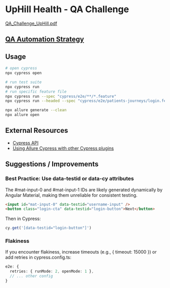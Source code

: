 # UpHill Health - QA Challenge

[QA_Challenge_UpHill.pdf](QA_Challenge_UpHill.pdf)

## [QA Automation Strategy](qa-strategy.md)

## Usage

```bash
# open cypress
npx cypress open

# run test suite
npx cypress run
# run specific feature file
npx cypress run --spec "cypress/e2e/**/*.feature"
npx cypress run --headed --spec "cypress/e2e/patients-journeys/login.feature"

npx allure generate --clean
npx allure open
```

## External Resources

- [Cypress API](https://docs.cypress.io/api/table-of-contents)
- [Using Allure Cypress with other Cypress plugins](https://allurereport.org/docs/cypress-configuration/)


## Suggestions / Improvements

### Best Practice: Use data-testid or data-cy attributes

The #mat-input-0 and #mat-input-1 IDs are likely generated dynamically by Angular Material, making them unreliable for consistent testing.

```html
<input id="mat-input-0" data-testid="username-input" />
<button class="login-cta" data-testid="login-button">Next</button>
```

Then in Cypress:

```js
cy.get('[data-testid="login-button"]')
```


### Flakiness

If you encounter flakiness, increase timeouts (e.g., { timeout: 15000 }) or add retries in cypress.config.ts:
```ts
e2e: {
  retries: { runMode: 2, openMode: 1 },
  // ... other config
}
```